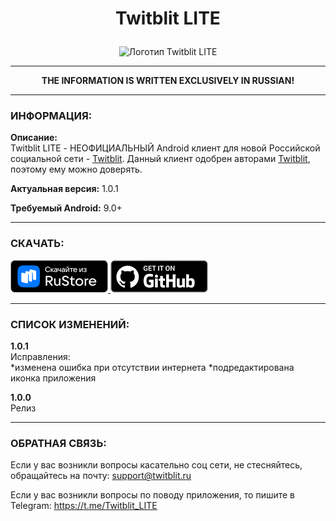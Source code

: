 ﻿# <p align="center">Twitblit LITE</p>

<p align="center"><image src="./readme-images/tbliteico.png" alt="Логотип Twitblit LITE" width="256"></p>

** **

**<p align="center">THE INFORMATION IS WRITTEN EXCLUSIVELY IN RUSSIAN!</p>**

** **

### ИНФОРМАЦИЯ:

**Описание:**  
Twitblit LITE - НЕОФИЦИАЛЬНЫЙ Android клиент для новой Российской социальной сети - [Twitblit](https://twitblit.ru/). Данный клиент одобрен авторами [Twitblit](https://twitblit.ru/), поэтому ему можно доверять.

**Актуальная версия:** 1.0.1

**Требуемый Android:** 9.0+

** **

### СКАЧАТЬ:

<a href="https://www.rustore.ru/catalog/app/tb.g02m0n1k.twitblitlite" target="_blank">
<img src="./readme-images/RuStore-dark-logo.png" width="156" height="52" alt="Скачайте из RuStore">
</a>
<a href="https://github.com/G02m0n1k/Twitblit_LITE" target="_blank">
<img src="./readme-images/GitHub-dark-logo.png" width="156" height="52" alt="Открыть на GitHub">
</a>

** **

### СПИСОК ИЗМЕНЕНИЙ:

**1.0.1**  
Исправления:  
*изменена ошибка при отсутствии интернета
*подредактирована иконка приложения

**1.0.0**  
Релиз

** **

### ОБРАТНАЯ СВЯЗЬ:

Если у вас возникли вопросы касательно соц сети, не стесняйтесь, обращайтесь на почту: support@twitblit.ru

Если у вас возникли вопросы по поводу приложения, то пишите в Telegram: https://t.me/Twitblit_LITE
